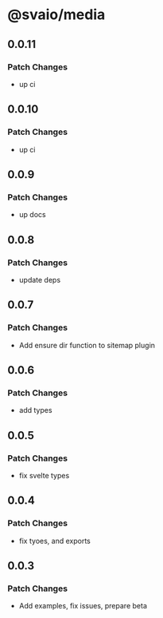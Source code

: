 # @svaio/media

## 0.0.11

### Patch Changes

- up ci

## 0.0.10

### Patch Changes

- up ci

## 0.0.9

### Patch Changes

- up docs

## 0.0.8

### Patch Changes

- update deps

## 0.0.7

### Patch Changes

- Add ensure dir function to sitemap plugin

## 0.0.6

### Patch Changes

- add types

## 0.0.5

### Patch Changes

- fix svelte types

## 0.0.4

### Patch Changes

- fix tyoes, and exports

## 0.0.3

### Patch Changes

- Add examples, fix issues, prepare beta
